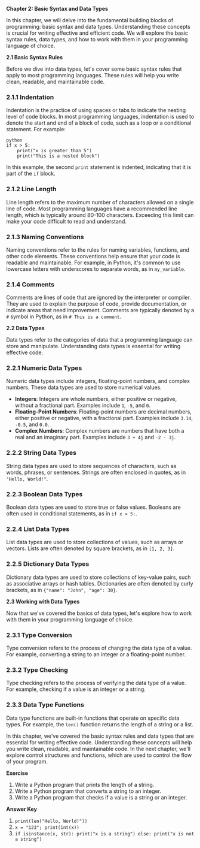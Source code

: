 <p><strong>Chapter 2: Basic Syntax and Data Types</strong></p>

<p>In this chapter, we will delve into the fundamental building blocks of programming: basic syntax and data types. Understanding these concepts is crucial for writing effective and efficient code. We will explore the basic syntax rules, data types, and how to work with them in your programming language of choice.</p>

<p><strong>2.1 Basic Syntax Rules</strong></p>

<p>Before we dive into data types, let's cover some basic syntax rules that apply to most programming languages. These rules will help you write clean, readable, and maintainable code.</p>

<h3>2.1.1 Indentation</h3>

<p>Indentation is the practice of using spaces or tabs to indicate the nesting level of code blocks. In most programming languages, indentation is used to denote the start and end of a block of code, such as a loop or a conditional statement. For example:</p>

<p><code>python
if x &gt; 5:
    print("x is greater than 5")
    print("This is a nested block")
</code></p>

<p>In this example, the second <code>print</code> statement is indented, indicating that it is part of the <code>if</code> block.</p>

<h3>2.1.2 Line Length</h3>

<p>Line length refers to the maximum number of characters allowed on a single line of code. Most programming languages have a recommended line length, which is typically around 80-100 characters. Exceeding this limit can make your code difficult to read and understand.</p>

<h3>2.1.3 Naming Conventions</h3>

<p>Naming conventions refer to the rules for naming variables, functions, and other code elements. These conventions help ensure that your code is readable and maintainable. For example, in Python, it's common to use lowercase letters with underscores to separate words, as in <code>my_variable</code>.</p>

<h3>2.1.4 Comments</h3>

<p>Comments are lines of code that are ignored by the interpreter or compiler. They are used to explain the purpose of code, provide documentation, or indicate areas that need improvement. Comments are typically denoted by a <code>#</code> symbol in Python, as in <code># This is a comment</code>.</p>

<p><strong>2.2 Data Types</strong></p>

<p>Data types refer to the categories of data that a programming language can store and manipulate. Understanding data types is essential for writing effective code.</p>

<h3>2.2.1 Numeric Data Types</h3>

<p>Numeric data types include integers, floating-point numbers, and complex numbers. These data types are used to store numerical values.</p>

<ul>
<li><strong>Integers</strong>: Integers are whole numbers, either positive or negative, without a fractional part. Examples include <code>1</code>, <code>-5</code>, and <code>0</code>.</li>
<li><strong>Floating-Point Numbers</strong>: Floating-point numbers are decimal numbers, either positive or negative, with a fractional part. Examples include <code>3.14</code>, <code>-0.5</code>, and <code>0.0</code>.</li>
<li><strong>Complex Numbers</strong>: Complex numbers are numbers that have both a real and an imaginary part. Examples include <code>3 + 4j</code> and <code>-2 - 3j</code>.</li>
</ul>

<h3>2.2.2 String Data Types</h3>

<p>String data types are used to store sequences of characters, such as words, phrases, or sentences. Strings are often enclosed in quotes, as in <code>"Hello, World!"</code>.</p>

<h3>2.2.3 Boolean Data Types</h3>

<p>Boolean data types are used to store true or false values. Booleans are often used in conditional statements, as in <code>if x &gt; 5:</code>.</p>

<h3>2.2.4 List Data Types</h3>

<p>List data types are used to store collections of values, such as arrays or vectors. Lists are often denoted by square brackets, as in <code>[1, 2, 3]</code>.</p>

<h3>2.2.5 Dictionary Data Types</h3>

<p>Dictionary data types are used to store collections of key-value pairs, such as associative arrays or hash tables. Dictionaries are often denoted by curly brackets, as in <code>{"name": "John", "age": 30}</code>.</p>

<p><strong>2.3 Working with Data Types</strong></p>

<p>Now that we've covered the basics of data types, let's explore how to work with them in your programming language of choice.</p>

<h3>2.3.1 Type Conversion</h3>

<p>Type conversion refers to the process of changing the data type of a value. For example, converting a string to an integer or a floating-point number.</p>

<h3>2.3.2 Type Checking</h3>

<p>Type checking refers to the process of verifying the data type of a value. For example, checking if a value is an integer or a string.</p>

<h3>2.3.3 Data Type Functions</h3>

<p>Data type functions are built-in functions that operate on specific data types. For example, the <code>len()</code> function returns the length of a string or a list.</p>

<p>In this chapter, we've covered the basic syntax rules and data types that are essential for writing effective code. Understanding these concepts will help you write clean, readable, and maintainable code. In the next chapter, we'll explore control structures and functions, which are used to control the flow of your program.</p>

<p><strong>Exercise</strong></p>

<ol>
<li>Write a Python program that prints the length of a string.</li>
<li>Write a Python program that converts a string to an integer.</li>
<li>Write a Python program that checks if a value is a string or an integer.</li>
</ol>

<p><strong>Answer Key</strong></p>

<ol>
<li><code>print(len("Hello, World!"))</code></li>
<li><code>x = "123"; print(int(x))</code></li>
<li><code>if isinstance(x, str): print("x is a string") else: print("x is not a string")</code></li>
</ol>
